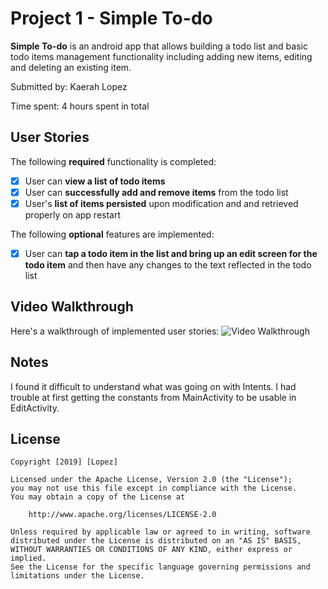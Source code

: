 # Project 1 - Simple To-do

**Simple To-do** is an android app that allows building a todo list and basic todo items management functionality including adding new items, editing and deleting an existing item.

Submitted by: Kaerah Lopez

Time spent: 4 hours spent in total

## User Stories

The following **required** functionality is completed:

* [x] User can **view a list of todo items**
* [x] User can **successfully add and remove items** from the todo list
* [x] User's **list of items persisted** upon modification and and retrieved properly on app restart

The following **optional** features are implemented:

* [x] User can **tap a todo item in the list and bring up an edit screen for the todo item** and then have any changes to the text reflected in the todo list

## Video Walkthrough

Here's a walkthrough of implemented user stories:
<img src='https://i.imgur.com/gI3o7cV.gifv' title='Video Walkthrough' width='' alt='Video Walkthrough' />

## Notes
I found it difficult to understand what was going on with Intents. I had trouble at first getting the constants from MainActivity to be usable in EditActivity. 


## License

    Copyright [2019] [Lopez]

    Licensed under the Apache License, Version 2.0 (the "License");
    you may not use this file except in compliance with the License.
    You may obtain a copy of the License at

        http://www.apache.org/licenses/LICENSE-2.0

    Unless required by applicable law or agreed to in writing, software
    distributed under the License is distributed on an "AS IS" BASIS,
    WITHOUT WARRANTIES OR CONDITIONS OF ANY KIND, either express or implied.
    See the License for the specific language governing permissions and
    limitations under the License.
